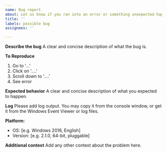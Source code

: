 ```yaml
---
name: Bug report
about: Let us know if you ran into an error or something unexpected happened
title: ''
labels: possible bug
assignees: ''

---
```


**Describe the bug**
A clear and concise description of what the bug is.

**To Reproduce**
1. Go to '...'
2. Click on '....'
3. Scroll down to '....'
4. See error

**Expected behavior**
A clear and concise description of what you expected to happen.

**Log**
Please add log output. You may copy it from the console window, or get it from the Windows Event Viewer or log files.

**Platform:**
 - OS: [e.g. Windows 2016, English]
 - Version: [e.g. 2.1.0, 64-bit, pluggable]

**Additional context**
Add any other context about the problem here.
